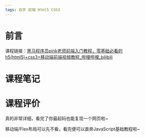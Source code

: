 ```yaml
---
tags: 自学 前端 Html5 CSS3
---
```

# 前言
 
课程链接：[黑马程序员pink老师前端入门教程，零基础必看的h5(html5)+css3+移动端前端视频教程_哔哩哔哩_bilibili](https://www.bilibili.com/video/BV14J4114768?spm_id_from=333.999.0.0)

# 课程笔记


# 课程评价

真的非常详细，看完了你最起码也能复现一个网页啦~

移动端/Flex布局可以先不看，看完便可以直奔JavaScript基础教程啦~